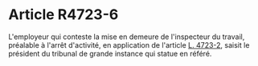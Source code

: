 # Article R4723-6

  
L'employeur qui conteste la mise en demeure de l'inspecteur du travail, préalable à l'arrêt d'activité, en application de l'article [L. 4723-2][1], saisit le président du tribunal de grande instance qui statue en référé.

 [1]: /affichCodeArticle.do?cidTexte=LEGITEXT000006072050&idArticle=LEGIARTI000006903405&dateTexte=&categorieLien=cid
